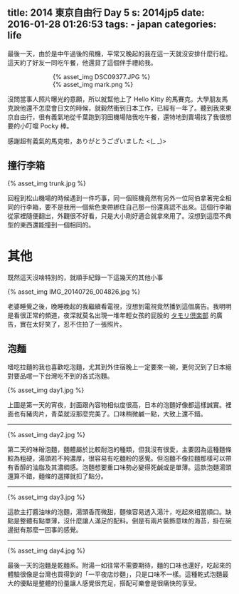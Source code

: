 title: 2014 東京自由行 Day 5
s: 2014jp5
date: 2016-01-28 01:26:53
tags:
    - japan
categories: life
---

最後一天，由於是中午過後的飛機，平常又晚起的我在這一天就沒安排什麼行程。這天約了好友一同吃午餐，他還貸了這個伴手禮給我。

<div style="max-width: 300px; margin: auto;">{% asset_img DSC09377.JPG %}</div>

<!-- more -->

<div style="max-width: 300px; margin: auto;">{% asset_img mark.png %}</div>

沒問當事人照片曝光的意願，所以就幫他上了 Hello Kitty 的馬賽克。大學朋友馬克說他還不怎麼會日文的時候，就毅然衝到日本工作，已經有一年了。聽到我來東京自由行，很有義氣地從千葉跑到羽田機場陪我吃午餐，還特地到賣場找了我很想要的小叮噹 Pocky 棒。

感謝超有義氣的馬克啦，ありがとうございました <(\_ \_)>

## 撞行李箱

{% asset_img trunk.jpg %}

回程到松山機場的時候遇到一件巧事，同一個班機竟然有另外一位阿伯拿著完全相同的行李箱，要不是我用一個紫色束帶綁住自己那一份還真認不出來。這個行李箱從家裡隨便翻出，外觀很不好看，只是大小剛好適合就拿來用了。沒想到這麼不典型的東西還能撞到一個相同的。

# 其他

既然這天沒啥特別的，就順手紀錄一下這幾天的其他小事

{% asset_img IMG_20140726_004826.jpg %}

老婆睡覺之後，晚睡晚起的我繼續看電視，沒想到電視竟然播到這個廣告。我明明是看很正常的頻道，夜深就莫名出現一堆年輕女孩的屁股的 [タモリ倶楽部](https://ja.wikipedia.org/wiki/%E3%82%BF%E3%83%A2%E3%83%AA%E5%80%B6%E6%A5%BD%E9%83%A8) 的廣告，實在太好笑了，忍不住拍了一張照片。

## 泡麵

嗜吃拉麵的我也喜歡吃泡麵，尤其到外住宿晚上一定要來一碗，更何況到了日本絕對要品嚐一下台灣吃不到的各式泡麵。

{% asset_img day1.jpg %}

上圖是第一天的宵夜，封面跟內容物相似度很高，日本的泡麵好像都這樣誠實。裡面也有豬肉片，青菜就沒那麼完美了。口味稍微鹹一點，大致上還不錯。

---

{% asset_img day2.jpg %}

第二天的味磳泡麵，麵體屬於比較耐泡的種類，但我沒有很愛，主要因為這種麵條較為粗硬，湯頭若不夠濃厚，很容易有吃麵粉的感覺。但泡麵不像拉麵那樣可以帶有香醇的油脂及其濃稠感。泡麵想要重口味勢必變得死鹹或是單薄。這款泡麵湯頭還算不錯，麵條的選擇就扣了點分。

---

{% asset_img day3.jpg %}

這款主打醬油味的泡麵，湯頭香而微甜，麵條容易透入湯汁，吃起來相當順口。缺點是整體有點單薄，沒什麼讓人滿足的配料。倒是有兩片裝飾意味的海苔，掛在碗邊挺有那麼一回事的感覺。

---

{% asset_img day4.jpg %}

最後一天的泡麵是乾麵系。附湯一如往常不需要期待，麵的口味也還好，吃起來的體驗很像是台灣也買得到的「一平夜店炒麵」，只是口味不一樣。這種乾式泡麵最大的優點是整體的份量讓人感覺很充足，搭配可樂會是很痛快的享受。
